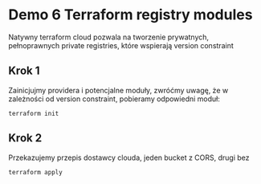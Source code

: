 # Demo 6 Terraform registry modules
Natywny terraform cloud pozwala na tworzenie prywatnych, pełnoprawnych private registries, które wspierają version constraint

## Krok 1
Zainicjujmy providera i potencjalne moduły, zwróćmy uwagę, że w zależności od version constraint, pobieramy odpowiedni moduł:
```
terraform init
```

## Krok 2
Przekazujemy przepis dostawcy clouda, jeden bucket z CORS, drugi bez
```
terraform apply
```